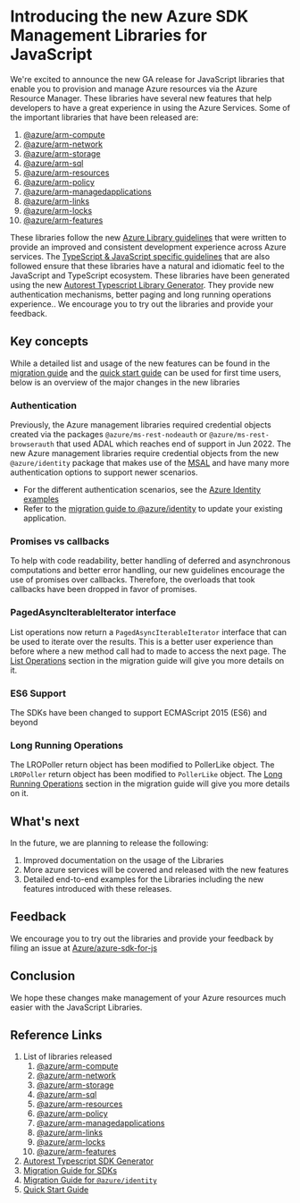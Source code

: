 # Introducing the new Azure SDK Management Libraries for JavaScript

We're excited to announce the new GA release for JavaScript libraries that enable you to provision and manage Azure resources via the Azure Resource Manager. These libraries have several new features that help developers to have a great experience in using the Azure Services. Some of the important libraries that have been released are:

1. [@azure/arm-compute](https://www.npmjs.com/package/@azure/arm-compute)
2. [@azure/arm-network](https://www.npmjs.com/package/@azure/arm-network)
3. [@azure/arm-storage](https://www.npmjs.com/package/@azure/arm-storage)
4. [@azure/arm-sql](https://www.npmjs.com/package/@azure/arm-sql)
5. [@azure/arm-resources](https://www.npmjs.com/package/@azure/arm-resources)
6. [@azure/arm-policy](https://www.npmjs.com/package/@azure/arm-policy)
7. [@azure/arm-managedapplications](https://www.npmjs.com/package/@azure/arm-managedapplications)
8. [@azure/arm-links](https://www.npmjs.com/package/@azure/arm-links)
9. [@azure/arm-locks](https://www.npmjs.com/package/@azure/arm-locks)
10. [@azure/arm-features](https://www.npmjs.com/package/@azure/arm-features)

These libraries follow the new [Azure Library guidelines](https://azure.github.io/azure-sdk/general_introduction.html) that were written to provide an improved and consistent development experience across Azure services. The [TypeScript & JavaScript specific guidelines](https://azure.github.io/azure-sdk/typescript_introduction.html) that are also followed ensure that these libraries have a natural and idiomatic feel to the JavaScript and TypeScript ecosystem. These libraries have been generated using the new [Autorest Typescript Library Generator](https://www.npmjs.com/package/@autorest/typescript). They provide new authentication mechanisms, better paging and long running operations experience.. We encourage you to try out the libraries and provide your feedback.

## Key concepts

While a detailed list and usage of the new features can be found in the [migration guide](https://aka.ms/js-track2-migration-guide) and the [quick start guide](https://github.com/Azure/azure-sdk-for-js/blob/main/documentation/next-generation-quickstart.md) can be used for first time users, below is an overview of the major changes in the new libraries

### Authentication

Previously, the Azure management libraries required credential objects created via the packages `@azure/ms-rest-nodeauth` or `@azure/ms-rest-browserauth` that used ADAL which reaches end of support in Jun 2022. The new Azure management libraries require credential objects from the new `@azure/identity` package that makes use of the [MSAL](https://docs.microsoft.com/azure/active-directory/develop/msal-overview) and have many more authentication options to support newer scenarios.

- For the different authentication scenarios, see the [Azure Identity examples](https://github.com/Azure/azure-sdk-for-js/blob/main/sdk/identity/identity/samples/AzureIdentityExamples.md)
- Refer to the [migration guide to @azure/identity](https://github.com/Azure/ms-rest-nodeauth/blob/master/migrate-to-identity-v2.md) to update your existing application.

### Promises vs callbacks

To help with code readability, better handling of deferred and asynchronous computations and better error handling, our new guidelines encourage the use of promises over callbacks. Therefore, the overloads that took callbacks have been dropped in favor of promises.

### PagedAsyncIterableIterator interface

List operations now return a `PagedAsyncIterableIterator` interface that can be used to iterate over the results. This is a better user experience than before where a new method call had to made to access the next page. The [List Operations](https://github.com/Azure/azure-sdk-for-js/blob/main/documentation/MIGRATION-guide-for-next-generation-management-libraries.md#list-operations) section in the migration guide will give you more details on it.

### ES6 Support

The SDKs have been changed to support ECMAScript 2015 (ES6) and beyond

### Long Running Operations

The LROPoller return object has been modified to PollerLike object. The `LROPoller` return object has been modified to `PollerLike` object. The [Long Running Operations](https://github.com/Azure/azure-sdk-for-js/blob/main/documentation/MIGRATION-guide-for-next-generation-management-libraries.md#long-running-operations) section in the migration guide will give you more details on it.

## What's next

In the future, we are planning to release the following:

1. Improved documentation on the usage of the Libraries
2. More azure services will be covered and released with the new features
3. Detailed end-to-end examples for the Libraries including the new features introduced with these releases.

## Feedback

We encourage you to try out the libraries and provide your feedback by filing an issue at [Azure/azure-sdk-for-js](https://github.com/Azure/azure-sdk-for-js/issues/new/choose)

## Conclusion

We hope these changes make management of your Azure resources much easier with the JavaScript Libraries.

## Reference Links

1. List of libraries released
   1. [@azure/arm-compute](https://www.npmjs.com/package/@azure/arm-compute)
   2. [@azure/arm-network](https://www.npmjs.com/package/@azure/arm-network)
   3. [@azure/arm-storage](https://www.npmjs.com/package/@azure/arm-storage)
   4. [@azure/arm-sql](https://www.npmjs.com/package/@azure/arm-sql)
   5. [@azure/arm-resources](https://www.npmjs.com/package/@azure/arm-resources)
   6. [@azure/arm-policy](https://www.npmjs.com/package/@azure/arm-policy)
   7. [@azure/arm-managedapplications](https://www.npmjs.com/package/@azure/arm-managedapplications)
   8. [@azure/arm-links](https://www.npmjs.com/package/@azure/arm-links)
   9. [@azure/arm-locks](https://www.npmjs.com/package/@azure/arm-locks)
   10. [@azure/arm-features](https://www.npmjs.com/package/@azure/arm-features)
2. [Autorest Typescript SDK Generator](https://www.npmjs.com/package/@autorest/typescript)
3. [Migration Guide for SDKs](https://aka.ms/js-track2-migration-guide)
4. [Migration Guide for `@azure/identity`](https://github.com/Azure/ms-rest-nodeauth/blob/master/migrate-to-identity-v2.md)
5. [Quick Start Guide](https://github.com/Azure/azure-sdk-for-js/blob/main/documentation/next-generation-quickstart.md)
